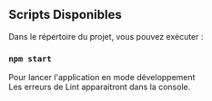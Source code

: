## Scripts Disponibles

Dans le répertoire du projet, vous pouvez exécuter :

### `npm start`

Pour lancer l'application en mode développement\
Les erreurs de Lint apparaitront dans la console.
